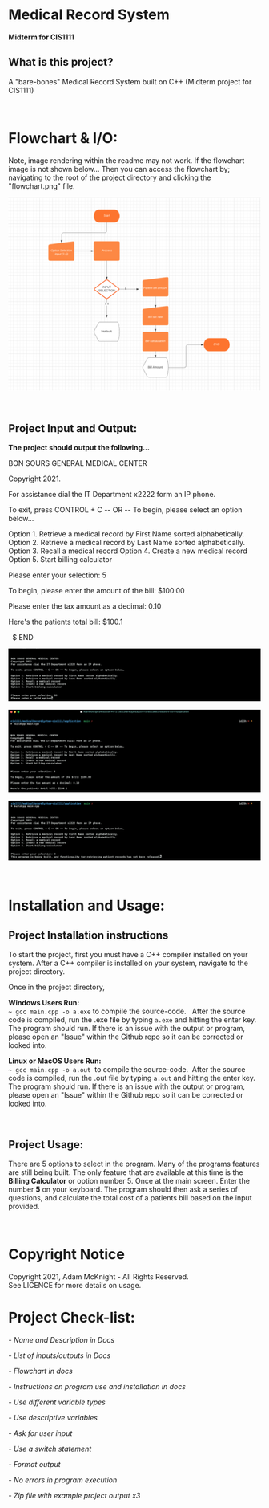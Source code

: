 # Medical Record System
**Midterm for CIS1111** 

## What is this project?
A "bare-bones" Medical Record System built on C++ (Midterm project for CIS1111)

&nbsp;
# Flowchart & I/O:
Note, image rendering within the readme may not work. If the flowchart image is not shown below...
Then you can access the flowchart by; navigating to the root of the project directory and clicking the "flowchart.png" file.

![image](./flowchart.png)

&nbsp;
## Project Input and Output:

**The project should output the following...** &nbsp;

BON SOURS GENERAL MEDICAL CENTER

Copyright 2021.

For assistance dial the IT Department x2222 form an IP phone.

To exit, press CONTROL + C -- OR -- To begin, please select an option below…

Option 1. Retrieve a medical record by First Name sorted alphabetically.
Option 2. Retrieve a medical record by Last Name sorted alphabetically.
Option 3. Recall a medical record
Option 4. Create a new medical record
Option 5. Start billing calculator


Please enter your selection: 5

To begin, please enter the amount of the bill: $100.00

Please enter the tax amount as a decimal: 0.10

Here's the patients total bill: $100.1

&nbsp;
$ END 

![image](./output1.png)

![image](./output2.png)

![image](./output3.png)


&nbsp;
# Installation and Usage:
## Project Installation instructions
To start the project, first you must have a C++ compiler installed on your system.
After a C++ compiler is installed on your system, navigate to the project directory.

Once in the project directory,

**Windows Users Run:**
<br/> `~ gcc main.cpp -o a.exe`&nbsp;to compile the source-code.
&nbsp;
After the source code is compiled, run the .exe file by typing `a.exe` and hitting the enter key. The program should run. If there is an issue with the output or program, please open an "Issue" within the Github repo so it can be corrected or looked into.

**Linux or MacOS Users Run:**
<br/> `~ gcc main.cpp -o a.out`&nbsp; to compile the source-code.&nbsp;
After the source code is compiled, run the .out file by typing `a.out` and hitting the enter key. The program should run. If there is an issue with the output or program, please open an "Issue" within the Github repo so it can be corrected or looked into.


&nbsp;
## Project Usage:
There are 5 options to select in the program. Many of the programs features are still being built. The only feature that are available at this time is the **Billing Calculator** or option number 5. Once at the main screen. Enter the number **5** on your keyboard. The program should then ask a series of questions, and calculate the total cost of a patients bill based on the input provided.

&nbsp;
# Copyright Notice
Copyright 2021, Adam McKnight - All Rights Reserved. 
<br/>See LICENCE for more details on usage.


# Project Check-list:
*- Name and Description in Docs*

*- List of inputs/outputs in Docs*

*- Flowchart in docs*

*- Instructions on program use and installation in docs*

*- Use different variable types*

*- Use descriptive variables*

*- Ask for user input*

*- Use a switch statement*

*- Format output*

*- No errors in program execution*

*- Zip file with example project output x3*

